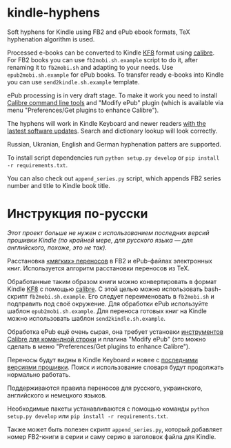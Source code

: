 kindle-hyphens
===========

Soft hyphens for Kindle using FB2 and ePub ebook formats, TeX hyphenation
algorithm is used.

Processed e-books can be converted to Kindle
[KF8](http://www.amazon.com/gp/feature.html?ie=UTF8&docId=1000729511) format
using [calibre](http://calibre-ebook.com/).  For FB2 books you can use
`fb2mobi.sh.example` script to do it, after renaming it to `fb2mobi.sh` and
adapting to your needs.  Use `epub2mobi.sh.example` for ePub books.  To
transfer ready e-books into Kindle you can use `send2kindle.sh.example`
template.

ePub processing is in very draft stage.  To make it work you need to install
[Calibre command line
tools](http://manual.calibre-ebook.com/cli/cli-index.html) and "Modify ePub"
plugin (which is available via menu "Preferences/Get plugins to enhance
Calibre").

The hyphens will work in Kindle Keyboard and newer readers [with the lastest
software
updates](http://www.amazon.com/gp/help/customer/display.html/ref=hp_200127470_software?nodeId=200529680).
Search and dictionary lookup will look correctly.

Russian, Ukranian, English and German hyphenation patters are supported.

To install script dependencies run `python setup.py develop` or `pip
install -r requirements.txt`.

You can also check out `append_series.py` script, which appends FB2 series
number and title to Kindle book title.

Инструкция по-русски
====================

*Этот проект больше не нужен с использованием последних версий прошивки Kindle (по крайней мере, для русского языка — для английского, похоже, это не так).*

Расстановка [«мягких»
переносов](http://ru.wikipedia.org/wiki/%D0%9F%D0%B5%D1%80%D0%B5%D0%BD%D0%BE%D1%81_%28%D1%82%D0%B8%D0%BF%D0%BE%D0%B3%D1%80%D0%B0%D1%84%D0%B8%D0%BA%D0%B0%29#.D0.9C.D1.8F.D0.B3.D0.BA.D0.B8.D0.B9_.D0.BF.D0.B5.D1.80.D0.B5.D0.BD.D0.BE.D1.81)
в FB2 и ePub-файлах электронных книг.  Используется алгоритм расстановки
переносов из TeX.

Обработанные таким образом книги можно конвертировать в формат Kindle
[KF8](http://www.amazon.com/gp/feature.html?ie=UTF8&docId=1000729511) с помощью
[calibre](http://calibre-ebook.com/). С этой целью можно использовать
bash-скрипт `fb2mobi.sh.example`.  Его следует переименовать в `fb2mobi.sh`
и подправить под своё окружение.  Для обработки ePub используйте шаблон
`epub2mobi.sh.example`. Для переноса готовых книг на Kindle можно использовать
шаблон `send2kindle.sh.example`.

Обработка ePub ещё очень сырая, она требует установки [инструментов Calibre для
командной строки](http://manual.calibre-ebook.com/cli/cli-index.html) и плагина
"Modify ePub" (это можно сделать в меню "Preferences/Get plugins to enhance
Calibre").

Переносы будут видны в Kindle Keyboard и новее с [последними версиями
прошивки](http://www.amazon.com/gp/help/customer/display.html/ref=hp_200127470_software?nodeId=200529680).
Поиск и использование словаря будут продолжать нормально работать.

Поддерживаются правила переносов для русского, украинского, английского и немецкого языков.

Необходимые пакеты устанавливаются с помощью команды `python setup.py develop`
или `pip install -r requirements.txt`.

Также может быть полезен скрипт `append_series.py`, который добавляет номер
FB2-книги в серии и саму серию в заголовок файла для Kindle.
